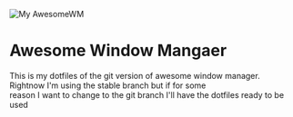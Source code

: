 ![My AwesomeWM](https://github.com/HishamAHai/dotfiles/blob/master/.screenshots/Screenshot-2020-08-27-11-01.png)
# Awesome Window Mangaer
This is my dotfiles of the git version of awesome window manager. Rightnow I'm using the stable branch but if for some\
reason I want to change to the git branch I'll have the dotfiles ready to be used
